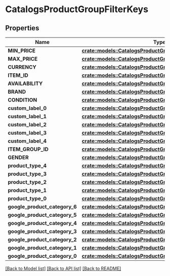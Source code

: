 # CatalogsProductGroupFilterKeys

## Properties

Name | Type | Description | Notes
------------ | ------------- | ------------- | -------------
**MIN_PRICE** | [**crate::models::CatalogsProductGroupPricingCriteria**](.md) |  | 
**MAX_PRICE** | [**crate::models::CatalogsProductGroupPricingCriteria**](.md) |  | 
**CURRENCY** | [**crate::models::CatalogsProductGroupCurrencyCriteria**](.md) |  | 
**ITEM_ID** | [**crate::models::CatalogsProductGroupCurrencyCriteria**](.md) |  | 
**AVAILABILITY** | [**crate::models::CatalogsProductGroupMultipleStringCriteria**](.md) |  | 
**BRAND** | [**crate::models::CatalogsProductGroupMultipleStringCriteria**](.md) |  | 
**CONDITION** | [**crate::models::CatalogsProductGroupMultipleStringCriteria**](.md) |  | 
**custom_label_0** | [**crate::models::CatalogsProductGroupMultipleStringCriteria**](.md) |  | 
**custom_label_1** | [**crate::models::CatalogsProductGroupMultipleStringCriteria**](.md) |  | 
**custom_label_2** | [**crate::models::CatalogsProductGroupMultipleStringCriteria**](.md) |  | 
**custom_label_3** | [**crate::models::CatalogsProductGroupMultipleStringCriteria**](.md) |  | 
**custom_label_4** | [**crate::models::CatalogsProductGroupMultipleStringCriteria**](.md) |  | 
**ITEM_GROUP_ID** | [**crate::models::CatalogsProductGroupMultipleStringCriteria**](.md) |  | 
**GENDER** | [**crate::models::CatalogsProductGroupMultipleStringCriteria**](.md) |  | 
**product_type_4** | [**crate::models::CatalogsProductGroupMultipleStringListCriteria**](.md) |  | 
**product_type_3** | [**crate::models::CatalogsProductGroupMultipleStringListCriteria**](.md) |  | 
**product_type_2** | [**crate::models::CatalogsProductGroupMultipleStringListCriteria**](.md) |  | 
**product_type_1** | [**crate::models::CatalogsProductGroupMultipleStringListCriteria**](.md) |  | 
**product_type_0** | [**crate::models::CatalogsProductGroupMultipleStringListCriteria**](.md) |  | 
**google_product_category_6** | [**crate::models::CatalogsProductGroupMultipleStringListCriteria**](.md) |  | 
**google_product_category_5** | [**crate::models::CatalogsProductGroupMultipleStringListCriteria**](.md) |  | 
**google_product_category_4** | [**crate::models::CatalogsProductGroupMultipleStringListCriteria**](.md) |  | 
**google_product_category_3** | [**crate::models::CatalogsProductGroupMultipleStringListCriteria**](.md) |  | 
**google_product_category_2** | [**crate::models::CatalogsProductGroupMultipleStringListCriteria**](.md) |  | 
**google_product_category_1** | [**crate::models::CatalogsProductGroupMultipleStringListCriteria**](.md) |  | 
**google_product_category_0** | [**crate::models::CatalogsProductGroupMultipleStringListCriteria**](.md) |  | 

[[Back to Model list]](../README.md#documentation-for-models) [[Back to API list]](../README.md#documentation-for-api-endpoints) [[Back to README]](../README.md)


